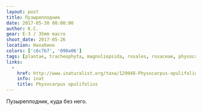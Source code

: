 ```yaml
---
layout: post
title: Пузыреплодник
date: 2017-05-30 00:00:00
author: К.С.
gear: E-3 / 35mm macro
shoot_date: 2017-05-26
location: Нахабино
colors: ['c6c7b7', '090a06']
tags: [plantae, tracheophyta, magnoliopsida, rosales, rosaceae, physocarpus, physocarpus opulifolius]
links:
  -
    href: http://www.inaturalist.org/taxa/129048-Physocarpus-opulifolius
    info: inat
    title: Physocarpus opulifolius
---
```

Пузыреплодник, куда без него.
